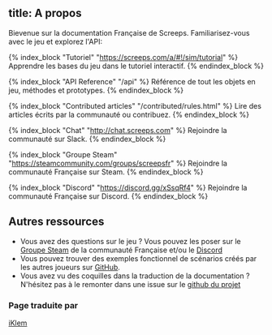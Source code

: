 title: A propos
---
Bievenue sur la documentation Française de Screeps. Familiarisez-vous avec le jeu et explorez l'API:

{% index_block "Tutoriel" "https://screeps.com/a/#!/sim/tutorial" %}
Apprendre les bases du jeu dans le tutoriel interactif.
{% endindex_block %}

{% index_block "API Reference" "/api" %}
Référence de tout les objets en jeu, méthodes et prototypes.
{% endindex_block %}

{% index_block "Contributed articles" "/contributed/rules.html" %}
Lire des articles écrits par la communauté ou contribuez.
{% endindex_block %}

{% index_block "Chat" "http://chat.screeps.com" %}
Rejoindre la communauté sur Slack.
{% endindex_block %}

{% index_block "Groupe Steam" "https://steamcommunity.com/groups/screepsfr" %}
Rejoindre la communauté Française sur Steam.
{% endindex_block %}

{% index_block "Discord" "https://discord.gg/xSsqRf4" %}
Rejoindre la communauté Française sur Discord.
{% endindex_block %}

## Autres ressources

* Vous avez des questions sur le jeu ? Vous pouvez les poser sur le [Groupe Steam](https://steamcommunity.com/groups/screepsfr) de la communauté Française et/ou le [Discord](https://discord.gg/xSsqRf4)
* Vous pouvez trouver des exemples fonctionnel de scénarios créés par les autres joueurs sur [GitHub](https://github.com/search?o=desc&p=1&q=screeps&s=updated&type=Repositories).
* Vous avez vu des coquilles dans la traduction de la documentation ? N'hésitez pas à le remonter dans une issue sur le [github du projet](https://github.com/ScreepsFrance/docs/issues)

### Page traduite par
[iKlem](https://github.com/iKlem)
